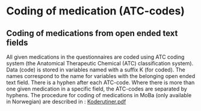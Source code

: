 # Coding of medication (ATC-codes)

## Coding of medications from open ended text fields

All given medications in the questionnaires are coded using ATC coding system (the Anatomical Therapeutic Chemical (ATC) classification system).
Data (code) is stored in variables named with a suffix K (for coded). The names correspond to the name for variables with the belonging open ended text field. There is a hyphen after each ATC-code. Where there is more than one given medication in a specific field, the ATC-codes are separated by hyphens.
The procedure for coding of medications in MoBa (only available in Norwegian) are described in : [Koderutiner.pdf](PDF/CodingMoBa/Koderutiner.pdf) 
